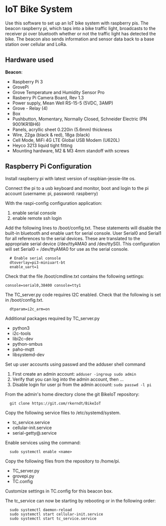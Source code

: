# IoT Bike System
Use this software to set up an IoT bike system with raspberry pis. The beacon raspberry pi, which taps into a bike traffic light, broadcasts to the receiver pi over bluetooth whether or not the traffic light has detected the bike. The beacon also sends information and sensor data back to a base station over cellular and LoRa.

Hardware used
------------

**Beacon**:
- Raspberry Pi 3
- GrovePi
- Grove Temperature and Humidity Sensor Pro
- Rasberry Pi Camera Board, Rev 1.3
- Power supply, Mean Well RS-15-5 (5VDC, 3AMP)
- Grove - Relay (4)
- Box
- Pushbutton, Momentary, Normally Closed, Schneider Electric (PN 9001KR1BH6)
- Panels, acryllic sheet 0.220in (5.6mm) thickness
- Wire, 22ga (black & red), 18ga (black)
- Cell Mode, MiFi 4G LTE Global USB Modem (U620L)
- Heyco 3213 liquid tight fitting
- Mounting hardware, M2 & M3 4mm standoff with screws

**Raspberry Pi Configuration**
-----
Install raspberry pi with latest version of raspbian-jessie-lite os.

Connect the pi to a usb keyboard and monitor, boot and login to the pi account (username: pi, password: raspberry)

With the raspi-config configuration application:
  1. enable serial console
  2. enable remote ssh login

Add the following lines to /boot/config.txt. These statements will disable the built-in bluetooth and enable uart for serial console. User Serial0 and Serial1 for all references to the serial devices. These are translated to the appropriate serial device (/dev/ttyAMA0 and /dev/ttyS0). This configuration will set Serial0 = /dev/ttyAMA0 for use as the serial console.
```
  # Enable serial console
  dtoverlay=pi3-miniuart-bt
  enable_uart=1
```
Check that the file /boot/cmdline.txt contains the following settings:
  ```
  console=serial0,38400 console=tty1
  ```
  
The TC_server.py code requires I2C enabled. Check that the following is set in /boot/config.txt.
```
  dtparam=i2c_arm=on
```
Additional packages required by TC_server.py
  - python3
  - i2c-tools
  - libi2c-dev
  - python-smbus
  - paho-mqtt
  - libsystemd-dev
  
Set up user accounts using passwd and the adduser shell command
  1. First create an admin account:
    ```
    adduser -ingroup sudo admin
    ```
  2. Verify that you can log into the admin account, then ...
  3. Disable login for user pi from the admin account:
    ```
    sudo passwd -l pi
    ```
  
From the admin's home directory clone the git BikeIoT repository:
```
  git clone https://git.com/rkerndt/BikeIoT
```

Copy the following service files to /etc/systemd/system.
  - tc_service.service
  - cellular-init.service
  - serial-getty@.service
  
Enable services using the command:
```
  sudo systemctl enable <name>
```
  
Copy the following files from the repository to /home/pi.
  - TC_server.py
  - grovepi.py
  - TC.config
  
Customize settings in TC.config for this beacon box.

The tc_service can now be starting by rebooting or in the following order:
```
  sudo systemctl daemon-reload
  sudo systemctl start cellular-init.service
  sudo systemctl start tc_service.service
```
  
